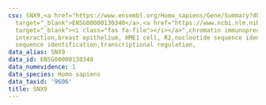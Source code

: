 ```yaml
---
csv: SNX9,<a href="https://www.ensembl.org/Homo_sapiens/Gene/Summary?db=core;g=ENSG00000130340"
  target="_blank">ENSG00000130340</a>,<a href="https://www.ncbi.nlm.nih.gov/pubmed/22863008"
  target="_blank"><i class="fas fa-file"></i></a>",chromatin immunoprecipitation assay,direct
  interaction,breast epithelium, HME1 cell, R2,nucleotide sequence identification,nucleotide
  sequence identification,transcriptional regulation,
data_alias: SNX9
data_id: ENSG00000130340
data_numevidence: 1
data_species: Homo sapiens
data_taxid: '9606'
title: SNX9
---
```

